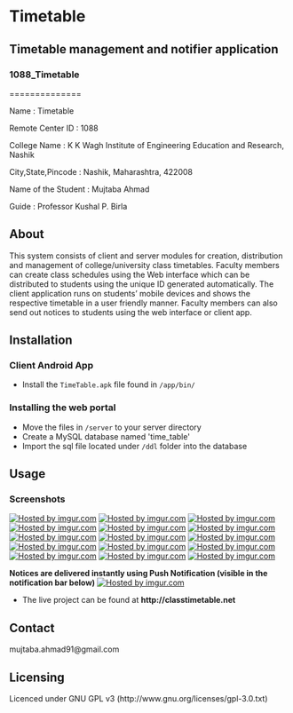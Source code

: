<h1>Timetable</h1>
<h2>Timetable management and notifier application</h2>
<h3>1088_Timetable</h3>
==============

Name                :     Timetable 

Remote Center ID    :     1088

College Name        :     K K Wagh Institute of Engineering Education and Research, Nashik

City,State,Pincode  :     Nashik, Maharashtra, 422008

Name of the Student :     Mujtaba Ahmad

Guide               :     Professor Kushal P. Birla


<h2>About</h2>
<p>
This system consists of client and server modules for creation, distribution and management of college/university class timetables. Faculty members can create class schedules using the Web interface which can be distributed to students using the unique ID generated automatically. The client application runs on students’ mobile devices and shows the respective timetable in a user friendly manner.
Faculty members can also send out notices to students using the web interface or client app.
</p>

<h2>Installation</h2>

<h3>Client Android App</h3>
<ul>
<li> Install the <code>TimeTable.apk</code> file found in <code>/app/bin/</code></li>
</ul>

<h3>Installing the web portal</h3>
<ul>
<li>Move the files in <code>/server</code> to your server directory</li>
<li>Create a MySQL database named 'time_table'</li>
<li>Import the sql file located under <code>/ddl</code> folder into the database</li>
</ul>


<h2>Usage</h2>

<h3>Screenshots</h3>
<a href="http://imgur.com/nGrFpv9"><img src="http://i.imgur.com/nGrFpv9.png" title="Hosted by imgur.com"/></a>
<a href="http://imgur.com/JSuns5B"><img src="http://i.imgur.com/JSuns5B.png" title="Hosted by imgur.com"/></a>
<a href="http://imgur.com/iIn1e57"><img src="http://i.imgur.com/iIn1e57.png" title="Hosted by imgur.com"/></a>
<a href="http://imgur.com/f0kRIMG"><img src="http://i.imgur.com/f0kRIMG.png" title="Hosted by imgur.com"/></a>
<a href="http://imgur.com/TsmLX9C"><img src="http://i.imgur.com/TsmLX9C.png" title="Hosted by imgur.com"/></a>
<a href="http://imgur.com/iRd8UMX"><img src="http://i.imgur.com/iRd8UMX.png" title="Hosted by imgur.com"/></a>
<a href="http://imgur.com/gPlYLjw"><img src="http://i.imgur.com/gPlYLjw.png" title="Hosted by imgur.com"/></a>
<a href="http://imgur.com/MurByTy"><img src="http://i.imgur.com/MurByTy.png" title="Hosted by imgur.com"/></a>
<a href="http://imgur.com/kno8Sdp"><img src="http://i.imgur.com/kno8Sdp.png" title="Hosted by imgur.com"/></a>
<a href="http://imgur.com/cS4G7CY"><img src="http://i.imgur.com/cS4G7CY.png" title="Hosted by imgur.com"/></a>
<a href="http://imgur.com/w8AxY0S"><img src="http://i.imgur.com/w8AxY0S.png" title="Hosted by imgur.com"/></a>
<a href="http://imgur.com/INccup2"><img src="http://i.imgur.com/INccup2.png" title="Hosted by imgur.com"/></a>
<a href="http://imgur.com/rNUxvTc"><img src="http://i.imgur.com/rNUxvTc.png" title="Hosted by imgur.com"/></a>
<a href="http://imgur.com/K1PaGbU"><img src="http://i.imgur.com/K1PaGbU.png" title="Hosted by imgur.com"/></a>
<a href="http://imgur.com/6uf7Ryc"><img src="http://i.imgur.com/6uf7Ryc.png" title="Hosted by imgur.com"/></a>





<strong>Notices are delivered instantly using Push Notification (visible in the notification bar below)</strong>
<a href="http://imgur.com/d34hSIK"><img src="http://i.imgur.com/d34hSIK.png" title="Hosted by imgur.com"/></a>


<ul>
<li> The live project can be found at <strong>http://classtimetable.net</strong></li>
</ul>

<h2>Contact</h2>
mujtaba.ahmad91@gmail.com

<h2>Licensing</h2>
Licenced under GNU GPL v3 (http://www.gnu.org/licenses/gpl-3.0.txt)

